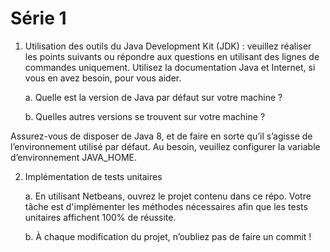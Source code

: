 # Série 1

1.	Utilisation des outils du Java Development Kit (JDK) : veuillez réaliser les points suivants ou répondre aux questions en utilisant des lignes de commandes uniquement. Utilisez la documentation Java et Internet, si vous en avez besoin, pour vous aider.

    a. Quelle est la version de Java par défaut sur votre machine ? 
    
    b.	Quelles autres versions se trouvent sur votre machine ?

Assurez-vous de disposer de Java 8, et de faire en sorte qu’il s’agisse de l’environnement utilisé par défaut. Au besoin, veuillez configurer la variable d’environnement JAVA_HOME.

2. Implémentation de tests unitaires

    a.	En utilisant Netbeans, ouvrez le projet contenu dans ce répo. Votre tâche est d'implémenter les méthodes nécessaires afin que les tests unitaires affichent 100% de réussite.
    
    b.	À chaque modification du projet, n’oubliez pas de faire un commit !

